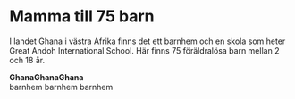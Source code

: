 # Mamma till 75 barn
I landet Ghana i västra Afrika finns det ett barnhem och en skola som heter Great Andoh International School. Här finns 75 föräldralösa barn mellan 2 och 18 år.

**Ghana****Ghana****Ghana**  
barnhem barnhem barnhem

<!--stackedit_data:
eyJoaXN0b3J5IjpbNzQ5NjQ4MDg2LC0xNDU4Nzc1ODQwLDczMD
k5ODExNl19
-->